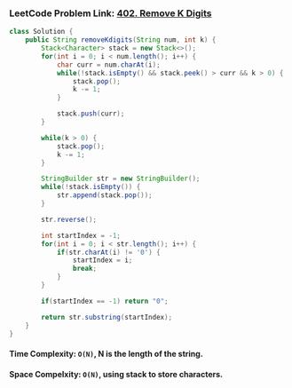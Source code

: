 ### LeetCode Problem Link: [402. Remove K Digits](https://leetcode.com/problems/remove-k-digits/description/)

```java
class Solution {
    public String removeKdigits(String num, int k) {
        Stack<Character> stack = new Stack<>();
        for(int i = 0; i < num.length(); i++) {
            char curr = num.charAt(i);
            while(!stack.isEmpty() && stack.peek() > curr && k > 0) {
                stack.pop();
                k -= 1;
            }

            stack.push(curr);
        }

        while(k > 0) {
            stack.pop();
            k -= 1;
        }

        StringBuilder str = new StringBuilder();
        while(!stack.isEmpty()) {
            str.append(stack.pop());
        }

        str.reverse();

        int startIndex = -1;
        for(int i = 0; i < str.length(); i++) {
            if(str.charAt(i) != '0') {
                startIndex = i;
                break;
            }
        }

        if(startIndex == -1) return "0";

        return str.substring(startIndex);
    }
}
```

#### Time Complexity: `O(N)`, N is the length of the string.

#### Space Compelxity: `O(N)`, using stack to store characters.
